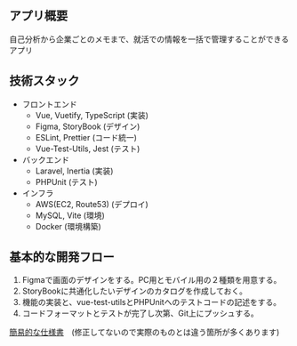 ## アプリ概要

自己分析から企業ごとのメモまで、就活での情報を一括で管理することができるアプリ

## 技術スタック

* フロントエンド
  * Vue, Vuetify, TypeScript (実装)
  * Figma, StoryBook (デザイン)
  * ESLint, Prettier (コード統一)
  * Vue-Test-Utils, Jest (テスト)
* バックエンド
  * Laravel, Inertia (実装)
  * PHPUnit (テスト)
* インフラ
  * AWS(EC2, Route53) (デプロイ)
  * MySQL, Vite (環境)
  * Docker (環境構築)

## 基本的な開発フロー

1. Figmaで画面のデザインをする。PC用とモバイル用の２種類を用意する。
2. StoryBookに共通化したいデザインのカタログを作成しておく。
3. 機能の実装と、vue-test-utilsとPHPUnitへのテストコードの記述をする。
4. コードフォーマットとテストが完了し次第、Git上にプッシュする。

[簡易的な仕様書](https://docs.google.com/spreadsheets/d/1ipORPAk0xfJ4tmbIRVpkdpzZZPQWhMQMVK75dDDESas/edit#gid=682386544)　(修正してないので実際のものとは違う箇所が多くあります)
